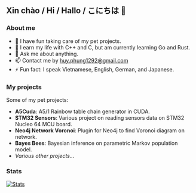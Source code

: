 ##  Xin chào / Hi / Hallo / こにちは 👋

### About me
- 🔭 I have fun taking care of my pet projects.
- 🌱 I earn my life with C++ and C, but am currently learning Go and Rust.
- 💬 Ask me about anything.
- 📫 Contact me by huy.phung1292@gmail.com
- ⚡ Fun fact: I speak Vietnamese, English, German, and Japanese. 

### My projects
Some of my pet projects:
- **A5Cuda**: A5/1 Rainbow table chain generator in CUDA.
- **STM32 Sensors**: Various project on reading sensors data on STM32 Nucleo 64 MCU board.
- **Neo4j Network Voronoi**: Plugin for Neo4j to find Voronoi diagram on network.
- **Bayes Bees**: Bayesian inference on parametric Markov population model.
- *Various other projects...*

### Stats
[![Stats](https://github-readme-stats.vercel.app/api?username=huypn12&count_private=true&show_icons=true)](https://gitmemory.com/huypn12)